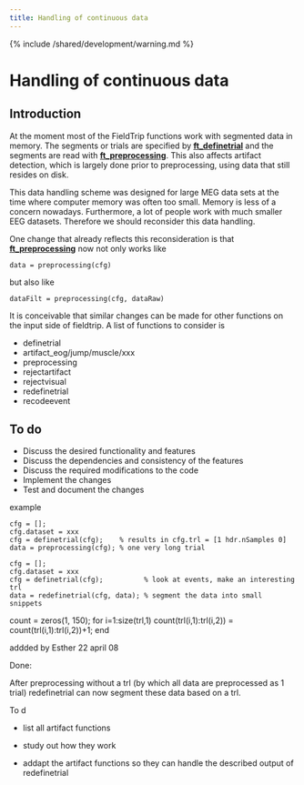 ```yaml
---
title: Handling of continuous data
---
```


{% include /shared/development/warning.md %}

# Handling of continuous data

## Introduction

At the moment most of the FieldTrip functions work with segmented data in memory. The segments or trials are specified by **[ft_definetrial](/reference/ft_definetrial)** and the segments are read with **[ft_preprocessing](/reference/ft_preprocessing)**. This also affects artifact detection, which is largely done prior to preprocessing, using data that still resides on disk.

This data handling scheme was designed for large MEG data sets at the time where computer memory was often too small. Memory is less of a concern nowadays. Furthermore, a lot of people work with much smaller EEG datasets. Therefore we should reconsider this data handling.

One change that already reflects this reconsideration is that **[ft_preprocessing](/reference/ft_preprocessing)** now not only works like

    data = preprocessing(cfg)

but also like

    dataFilt = preprocessing(cfg, dataRaw)

It is conceivable that similar changes can be made for other functions on the input side of fieldtrip. A list of functions to consider is

- definetrial
- artifact_eog/jump/muscle/xxx
- preprocessing
- rejectartifact
- rejectvisual
- redefinetrial
- recodeevent

## To do

- Discuss the desired functionality and features
- Discuss the dependencies and consistency of the features
- Discuss the required modifications to the code
- Implement the changes
- Test and document the changes

example

    cfg = [];
    cfg.dataset = xxx
    cfg = definetrial(cfg);    % results in cfg.trl = [1 hdr.nSamples 0]
    data = preprocessing(cfg); % one very long trial

    cfg = [];
    cfg.dataset = xxx
    cfg = definetrial(cfg);          % look at events, make an interesting trl
    data = redefinetrial(cfg, data); % segment the data into small snippets

count = zeros(1, 150);
for i=1:size(trl,1)
count(trl(i,1):trl(i,2)) = count(trl(i,1):trl(i,2))+1;
end

addded by Esther 22 april 08

Done:

After preprocessing without a trl (by which all data are preprocessed as 1 trial) redefinetrial can now segment these data based on a trl.

To d

- list all artifact functions

- study out how they work

- addapt the artifact functions so they can handle the described output of redefinetrial
